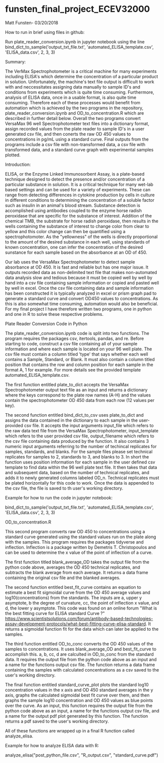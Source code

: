 # funsten_final_project_ECEV32000
Matt Funsten- 03/20/2018

How to run in brief using files in github:

Run plate_reader_conversion.ipynb in jupyter notebook using the line
bind_dict_to_sample('output_txt_file.txt', 'automated_ELISA_template.csv', 'ELISA_data.csv', 2, 3, 3)






Summary: 

The VerMax Spectrophotometer is a critical machine for many experiments including ELISA's which determine the concentration of a particular product in solution.  Unfortunately, the machine's text file output is difficult to work with and neccessitates assigning data manually to sample ID's and conditions from experiments which is quite time consuming.  Furthermore, analysis of ELISA data, once in a usable format, is also quite time consuming.  Therefore each of these processes would benefit from automation which is achieved by the two programs in the repository, plate_reader_conversion.ipynb and OD_to_concentration.R which are described in further detail below.  Overall the two programs convert VersaMax 96 well Spectrophotometer text files into a dictionary format, assign recorded values from the plate reader to sample ID's in a user generated csv file, and then conerts the raw OD 450 values to concentrations in pg/mL using a standard curve.  Final outputs from the programs include a csv file with non-transformed data, a csv file with transformed data, and a standard curve graph with experimental samples plotted.  

Introduction: 

ELISA, or the Enzyme Linked Immunosorbent Assay, is a plate-based technique designed to detect the presence and/or concentration of a particular substance in solution.  It is a critical technique for many wet-lab based settings and can be used for a variety of experiments.  These can range from detecting differences in cytokine production by cells in culture in different conditions to determining the concentration of a soluble factor such as insulin in an animal's blood stream.  Substance detection is accomplished using antibodies coupled to the enzyme horse radish peroxidase that are specific for the substance of interest.  Addition of the chemical TMB, the substrate for horse radish peroxidase, then results in the wells containing the substance of interest to change color from clear to yellow and this color change can then be quantified using a spectrophotomoter.  As the "yellowness" of the wells is directly proportional to the amount of the desired substance in each well, using standards of known concentration, one can infer the concentration of the desired sunstance for each sample based on the absorbance at an OD of 450.

Our lab uses the VersaMax Spectrophotometer to detect sample absorbance at OD 450.  It is fast and reliable but has one major issue.  It outputs recorded data as non-delimited text file that makes non-automated data analysis slow and tedious because it must be copied well by well by hand into a csv file containing sample information or copied and pasted well by well in excel.  Once the csv file containing data and sample information has been constructed it is typically analyzed in excel or prism graph pad to generate a standard curve and convert OD450 values to concentrations.  As this is also somewhat time consuming, automation would also be beneficial.  For my final project I have therefore written two programs, one in python and one in R to solve these respective problems.  

Plate Reader Conversion Code in Python

The plate_reader_conversion.ipynb code is split into two functions.  The program requires the packages csv, itertools, pandas, and re. Before starting to code, construct a csv file containing all of your sample information and where each sample is located on your 96 well plate.  The csv file must contain a column titled 'type' that says whether each well contains a Sample, Standard, or Blank. It must also contain a column titled position that contains the row and column position for each sample in the format A, 1 for example.  For more details see the provided template automated_ELISA_template.csv.  

The first function entitled plate_to_dict accepts the VersaMax Spectrophotometer output text file as an input and returns a dictionary where the keys correspond to the plate row names (A-H) and the values contain the spectrophotometer OD 450 data from each row (12 values per key).  

The second function entitled bind_dict_to_csv uses plate_to_dict and assigns the data contained in the dictionary to each sample in the user-provided csv file.  It accepts the input arguments input_file which refers to the raw data text file from the VersaMax Spectrophotometer, input_template which refers to the user provided csv file, output_filename which refers to the csv file containing data produced by the function.  It also contains 3 numeric input arguments referring to the number of techincal replicates for samples, standards, and blanks.  For the sample files please set technical replicates for samples to 2, standards to 3, and blanks to 3.  In short the function uses position information for each sample in the user defined csv template to find data within the 96 well plate text file.  It then takes that data and subsequent data, based on the number of technical replicates, and adds it to newly generated columns labeled OD_n.  Technical replicates must be plated horizontally for this code to work.  Once the data is appended to the csv file, the file is saved to th user's working directory.  

Example for how to run the code in jupyter notebook:

bind_dict_to_sample('output_txt_file.txt', 'automated_ELISA_template.csv', 'ELISA_data.csv', 2, 3, 3)

OD_to_concentration.R

This second program converts raw OD 450 to concentrations using a standard curve generated using the standard values run on the plate along with the samples.  This program requires the packages tidyverse and inflection.  Inflection is a package written by Demetris T. Christopoulos and can be used to determine the x value of the point of inflection of a curve.  

The first function titled blank_average_OD takes the output file from the python code above, averages the OD 450 technical replicates, and subtracts the blank average from each average.  It returns a data frame containing the original csv file and the blanked averages.  

The second function entitled best_fit_curve contains an equation to estimate a best fit sigmoidal curve from the OD 450 average values and log10(concentrations) from the standards.  The inputs are a, upper y asymptote, b the degree of curvature, cc, the point of inflection x value, and d, the lower y asymptote.  This code was found on an online forum "What is the best fitting curve for ELISA standard Curve ?" https://www.scientistsolutions.com/forum/antibody-based-technologies-assay-development-protocols/what-best-fitting-curve-elisa-standard.  It returns a sigmoidal function fit for the data which can later be applied to the samples. 

The third function entitled OD_to_conc converts the OD 450 values of the samples to concentrations.  It uses blank_average_OD and best_fit_curve to accomplish this.  a, b, cc, d are calculted in OD_to_conc from the standard data.  It requires the output file from the python code above as an input and a name for the functions output csv file.  The function returns a data frame containing the samples with calculated concentrations as a csv saved to the user's working directory.  

The final function entitled standard_curve_plot plots the standard log10 concentration values in the x axis and OD 450 standard averages in the y axis, graphs the calculated sigmoidal best fit curve over them, and then graphs the sample log10 concentration and OD 450 values as blue points over the curve.  As an input, this function requires the output file from the python code above as an input, a name for the functions output csv file, and a name for the output pdf plot generated by this function.  The function returns a pdf saved to the user's working directory. 

All of these functions are wrapped up in a final R function called analyze_elisa.  

Example for how to analyze ELISA data with R:

analyze_elisa("post_python_file.csv", "R_output.csv", "standard_curve.pdf")



